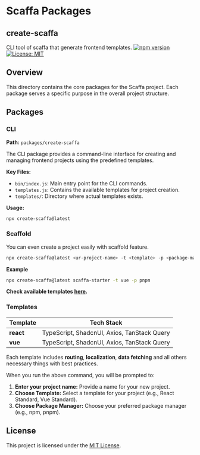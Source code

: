 # Scaffa Packages

## create-scaffa

CLI tool of scaffa that generate frontend templates.
[![npm version](https://img.shields.io/npm/v/create-scaffa.svg)](https://www.npmjs.com/package/create-scaffa)
[![License: MIT](https://img.shields.io/badge/License-MIT-blue.svg)](LICENSE)

## Overview

This directory contains the core packages for the Scaffa project. Each package serves a specific purpose in the overall project structure.

## Packages

### CLI

**Path:** `packages/create-scaffa`

The CLI package provides a command-line interface for creating and managing frontend projects using the predefined templates.

**Key Files:**

- `bin/index.js`: Main entry point for the CLI commands.
- `templates.js`: Contains the available templates for project creation.
- `templates/`: Directory where actual templates exists.

**Usage:**

```sh
npx create-scaffa@latest
```

### Scaffold

You can even create a project easily with scaffold feature.

```sh
npx create-scaffa@latest <ur-project-name> -t <template> -p <package-manager>
```

**Example**

```sh
npx create-scaffa@latest scaffa-starter -t vue -p pnpm
```

**Check available templates [here](#templates).**

### Templates

| Template  | Tech Stack                                  |
| --------- | ------------------------------------------- |
| **react** | TypeScript, ShadcnUI, Axios, TanStack Query |
| **vue**   | TypeScript, ShadcnUI, Axios, TanStack Query |

Each template includes
**routing**,
**localization**,
**data fetching** and all others necessary things with best practices.

When you run the above command, you will be prompted to:

1. **Enter your project name:** Provide a name for your new project.
2. **Choose Template:** Select a template for your project (e.g., React Standard, Vue Standard).
3. **Choose Package Manager:** Choose your preferred package manager (e.g., npm, pnpm).

## License

This project is licensed under the [MIT License](LICENSE).
